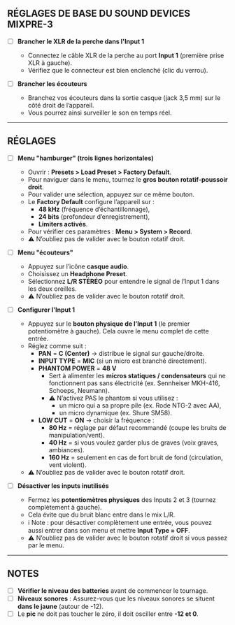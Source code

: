 ## RÉGLAGES DE BASE DU SOUND DEVICES MIXPRE-3

- [ ] **Brancher le XLR de la perche dans l'Input 1**  
  - Connectez le câble XLR de la perche au port **Input 1** (première prise XLR à gauche).  
  - Vérifiez que le connecteur est bien enclenché (clic du verrou).  

- [ ] **Brancher les écouteurs**  
  - Branchez vos écouteurs dans la sortie casque (jack 3,5 mm) sur le côté droit de l’appareil.  
  - Vous pourrez ainsi surveiller le son en temps réel.  

---

## RÉGLAGES

- [ ] **Menu "hamburger" (trois lignes horizontales)**  
  - Ouvrir : **Presets > Load Preset > Factory Default**.  
  - Pour naviguer dans le menu, tournez le **gros bouton rotatif-poussoir droit**.  
  - Pour valider une sélection, appuyez sur ce même bouton.  
  - Le **Factory Default** configure l’appareil sur :  
    - **48 kHz** (fréquence d’échantillonnage),  
    - **24 bits** (profondeur d’enregistrement),  
    - **Limiters activés**.  
  - Pour vérifier ces paramètres : **Menu > System > Record**.  
  - ⚠️ N’oubliez pas de valider avec le bouton rotatif droit.  

- [ ] **Menu "écouteurs"**  
  - Appuyez sur l’icône **casque audio**.  
  - Choisissez un **Headphone Preset**.  
  - Sélectionnez **L/R STÉRÉO** pour entendre le signal de l’Input 1 dans les deux oreilles.  
  - ⚠️ N’oubliez pas de valider avec le bouton rotatif droit.  

- [ ] **Configurer l'Input 1**  
  - Appuyez sur le **bouton physique de l’Input 1** (le premier potentiomètre à gauche). Cela ouvre le menu complet de cette entrée.  
  - Réglez comme suit :  
    - **PAN** = **C (Center)** → distribue le signal sur gauche/droite.  
    - **INPUT TYPE** = **MIC** (si un micro est branché directement).  
    - **PHANTOM POWER** = **48 V**  
      - Sert à alimenter les **micros statiques / condensateurs** qui ne fonctionnent pas sans électricité (ex. Sennheiser MKH-416, Schoeps, Neumann).  
      - ⚠️ N’activez PAS le phantom si vous utilisez :  
        - un micro qui a sa propre pile (ex. Rode NTG-2 avec AA),  
        - un micro dynamique (ex. Shure SM58).  
    - **LOW CUT** = **ON** → choisir la fréquence :  
      - **80 Hz** = réglage par défaut recommandé (coupe les bruits de manipulation/vent).  
      - **40 Hz** = si vous voulez garder plus de graves (voix graves, ambiances).  
      - **160 Hz** = seulement en cas de fort bruit de fond (circulation, vent violent).  
  - ⚠️ N’oubliez pas de valider avec le bouton rotatif droit.  

- [ ] **Désactiver les inputs inutilisés**  
  - Fermez les **potentiomètres physiques** des Inputs 2 et 3 (tournez complètement à gauche).  
  - Cela évite que du bruit blanc entre dans le mix L/R.  
  - ℹ️ Note : pour désactiver complètement une entrée, vous pouvez aussi entrer dans son menu et mettre **Input Type = OFF**.  
  - ⚠️ N’oubliez pas de valider avec le bouton rotatif droit si vous passez par le menu.  

---


## NOTES

- [ ] **Vérifier le niveau des batteries** avant de commencer le tournage.
- [ ] **Niveaux sonores** : Assurez-vous que les niveaux sonores se situent **dans le jaune** (autour de -12).
- [ ] Le **pic** ne doit pas toucher le zéro, il doit osciller entre **-12 et 0**.
